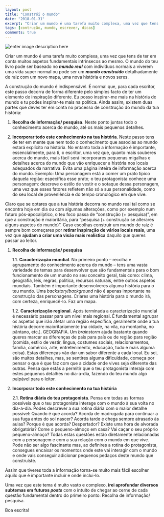 ```yaml
---
layout: post
title: "Constrói o mundo"
date: "2018-01-31"
excerpt: "Criar um mundo é uma tarefa muito complexa, uma vez que tens de ter em conta muitos aspetos fundamentais intrínsecos ao mesmo."
tags: [contrução, mundo, escrever, dicas]
comments: true
---
```

![enter image description here](https://i.imgur.com/gOhO81f.jpg)

Criar um mundo é uma tarefa muito complexa, uma vez que tens de ter em conta muitos aspetos fundamentais intrínsecos ao mesmo. O mundo do teu livro pode ser baseado no ***mundo real*** com indivíduos normais a viverem uma vida super normal ou pode ser um ***mundo construído*** detalhadamente de raiz com um novo mapa, uma nova história e novos seres.

A construção do mundo é indispensável. É normal que, para cada escritor, este passo decorra de forma diferente pelo simples facto de ter um elemento de inspiração diferente. Eu posso inspirar-me mais na história do mundo e tu podes inspirar-te mais na política. Ainda assim, existem duas partes que deves ter em conta no processo de construção do mundo da tua história:

1.	**Recolha de informação/ pesquisa.** Neste ponto juntas todo o conhecimento acerca do mundo, até os mais pequenos detalhes. 

2.	**Incorporar todo este conhecimento na tua história**. Neste passo tens de ter em mente que nem todo o conhecimento que associas ao mundo estará explícito na história. No entanto toda a informação é importante, essencialmente, para ti, o escritor, uma vez que, quanto mais souberes acerca do mundo, mais fácil será incorporares pequenas migalhas e detalhes acerca do mundo que vão enriquecer a história nos locais adequados da narrativa. Evita uma página inteira de informação acerca do mundo. Exemplo: Uma personagem está a comer um prato típico daquela região: especifica esse prato; o teu protagonista conhece uma personagem: descreve o estilo de vestir e o sotaque dessa personagem, uma vez que esses fatores refletem não só a sua personalidade, como do seu local de proveniência e do tempo cronológico em que vive.

Claro que se optares que a tua história decorra no mundo real tal como se encontra hoje em dia ou com algumas alterações, como por exemplo num futuro pós-apocalíptico, o teu foco passa de “construção (+ pesquisa)”, em que a construção é maioritária, para “pesquisa (+ construção se alterares alguns aspetos do mundo)”. Caso escolhas construir um mundo de raiz é sempre bom começares por **retirar inspiração de vários locais reais**, uma vez que **ajudam a criar uma visão mais realística** daquilo que queres passar ao leitor.

1. **Recolha de informação/ pesquisa**

	1.1. **Caracterização mundial**. No primeiro ponto – recolha e agrupamento do conhecimento acerca do mundo – tens uma vasta variedade de temas para desenvolver que são fundamentais para o bom funcionamento de um mundo no seu conceito geral, tais como: clima, geografia, leis, regras, política, recursos naturais, entre outros aspetos mundiais. Também é importante desenvolveres alguma história para o teu mundo. Uma *backstory/background* não é apenas importante na construção das personagens. Criares uma história para o mundo irá, com certeza, enriquecê-lo. Faz um mapa.
	
	1.2. **Caracterização regional.** Após terminada a caracterização mundial é necessário passar para um nível mais regional. É fundamental agrupar os aspetos que irão afetar uma região específica, geralmente onde a tua história decorre maioritariamente (na cidade, na vila, na montanha, no pântano, etc.). GEOGRAFIA. Um *brainstorm* ajuda bastante quando queres marcar as diferenças de país para país ou de região para região (comida, estilo de vestir, língua, costumes sociais, relacionamentos, família, comércio, arte, entretenimento, educação, tudo e mais alguma coisa). Estas diferenças vão dar um sabor diferente a cada local. Eu sei, são muitos detalhes, mas, se sentires alguma dificuldade, começa por pensar o que é que faz com que a cidade onde vives seja diferente das outras. Pensa que estás a permitir que o teu protagonista interaja com estes pequenos detalhes no dia-a-dia, fazendo do teu mundo algo palpável para o leitor.

2. **Incorporar todo este conhecimento na tua história**

	2.1. **Rotina diária do teu protagonista**. Pensa em todas as formas possíveis que o teu protagonista interage com o mundo à sua volta no dia-a-dia. Podes descrever a sua rotina diária com o maior detalhe possível: Quando é que acorda? Acorda de madrugada para continuar a sua fuga antes do sol nascer? Acorda tarde e chega sempre atrasado às aulas? Porque é que acorda? Despertador? Existe uma hora de alvorada obrigatória? Come o pequeno-almoço em casa? Vai caçar o seu próprio pequeno-almoço? Todas estas questões estão diretamente relacionadas com a personagem e com a sua relação com o mundo em que vive. Pode não ser algo fascinante mas, ao definires a rotina do protagonista, consegues encaixar os momentos onde este vai interagir com o mundo e onde vais conseguir adicionar pequenos pedaços deste mundo que construíste.

Assim que tiveres toda a informação torna-se muito mais fácil escolher aquilo que é importante incluir e onde inclui-lo. 

Uma vez que este tema é muito vasto e complexo, **irei aprofundar diversos subtemas em futuros *posts*** com o intuito de chegar ao cerne de cada questão fundamental dentro do primeiro ponto: Recolha de informação/ pesquisa. 

Boa escrita!
